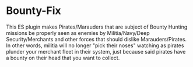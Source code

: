 # Bounty-Fix
This ES plugin makes Pirates/Marauders that are subject of Bounty Hunting missions be properly seen as enemies by Militia/Navy/Deep Security/Merchants and other forces that should dislike Marauders/Pirates. In other words, militia will no longer "pick their noses" watching as pirates plunder your merchant fleet in their system, just because said pirates have a bounty on their head that you want to collect.
